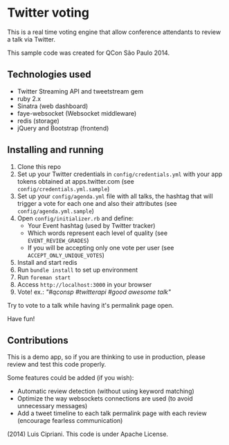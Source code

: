 # Twitter voting

This is a real time voting engine that allow conference attendants to review a talk via Twitter.

This sample code was created for QCon São Paulo 2014.

## Technologies used

* Twitter Streaming API and tweetstream gem
* ruby 2.x
* Sinatra (web dashboard)
* faye-websocket (Websocket middleware)
* redis (storage)
* jQuery and Bootstrap (frontend)

## Installing and running

1. Clone this repo
2. Set up your Twitter credentials in `config/credentials.yml` with your app tokens obtained at apps.twitter.com (see `config/credentials.yml.sample`)
2. Set up your `config/agenda.yml` file with all talks, the hashtag that will trigger a vote for each one and also their attributes (see `config/agenda.yml.sample`)
3. Open `config/initializer.rb` and define:
    * Your Event hashtag (used by Twitter tracker)
    * Which words represent each level of quality (see `EVENT_REVIEW_GRADES`)
    * If you will be accepting only one vote per user (see `ACCEPT_ONLY_UNIQUE_VOTES`) 
4. Install and start redis
5. Run `bundle install` to set up environment
6. Run `foreman start`
7. Access `http://localhost:3000` in your browser
8. Vote! ex.: _"#qconsp #twitterapi #good awesome talk"_

Try to vote to a talk while having it's permalink page open.

Have fun!

## Contributions 

This is a demo app, so if you are thinking to use in production, please review and test this code properly.

Some features could be added (if you wish):

* Automatic review detection (without using keyword matching)
* Optimize the way websockets connections are used (to avoid unnecessary messages)
* Add a tweet timeline to each talk permalink page with each review (encourage fearless communication)

(2014) Luis Cipriani. This code is under Apache License.
